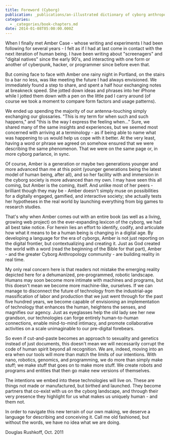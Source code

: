 ```yaml
---
title: Foreword (Cyborg)
publication: _publications/an-illustrated dictionary of cyborg anthropology.md
categories:
  - _categories/book-chapters.md
date: 2014-01-08T05:00:00.000Z
---
```


When I finally met Amber Case - whose writing and experiments I had been following for several years - I felt as if I had at last come in contact with the next iteration of human being. I have been writing about "screenagers" and "digital natives" since the early 90's, and interacting with one form or another of cyberpunk, hacker, or programmer since before even that.

But coming face to face with Amber one rainy night in Portland, on the stairs to a bar no less, was like meeting the future I had always envisioned. We immediately found a step to share, and spent a half hour exchanging notes at breakneck speed. She jotted down ideas and phrases into her iPhone while I jotted them down with a pen on the little pad I carry around (of course we took a moment to compare form factors and usage patterns).

We ended up spending the majority of our antenna-touching simply exchanging our glossaries. "This is my term for when such and such happens," and "this is the way I express the feeling when..." Sure, we shared many of the same insights and experiences, but we seemed most concerned with arriving at a terminology - as if being able to name what was happening to us would help us cope with it better. At the very least, having a word or phrase we agreed on somehow ensured that we were describing the same phenomenon. That we were on the same page or, in more cyborg parlance, in sync.

Of course, Amber is a generation or maybe two generations younger and more advanced than me at this point (younger generations being the latest model of human being, after all), and so her facility with and immersion in the cyborg society is more advanced than my own. I may have seen this all coming, but Amber is the coming, itself. And unlike most of her peers - brilliant though they may be - Amber doesn't simply muse on possibilities for a digitally engaged, gamified, and interactive society; she actually tests her hypotheses in the real world by launching everything from big games to research studies.

That's why when Amber comes out with an entire book (as well as a living, growing web project) on the ever-expanding lexicon of the cyborg, we had all best take notice. For herein lies an effort to identify, codify, and articulate how what it means to be a human being is changing in a digital age. By developing a language for the era of cyborgs, Amber is not just reporting on the digital frontier, but contextualizing and creating it. Just as God created the world with a word (read the beginning of the Bible for that part), Amber - and the greater Cyborg Anthropology community - are building reality in real time.

My only real concern here is that readers not mistake the emerging reality depicted here for a dehumanized, pre-programmed, robotic landscape. Humans may soon become more intimate with machines and programs, but this doesn't mean we become more machine-like, ourselves. If we can manage to disconnect the future of technology from the industrial-age massification of labor and production that we just went through for the past five hundred years, we become capable of envisioning an implementation of technology that enhances the human, heightens the senses, and magnifies our agency. Just as eyeglasses help the old lady see her new grandson, our technologies can forge entirely human-to-human connections, enable mind-to-mind intimacy, and promote collaborative activities on a scale unimaginable to our pre-digital forebears.

So even if cut-and-paste becomes an approach to sexuality and genetics instead of just documents, this doesn't mean we will necessarily corrupt the code of human spirit beyond all recognition. We are, indeed, moving into an era when our tools will more than match the limits of our intentions. With nano, robotics, genomics, and programming, we do more than simply make stuff; we make stuff that goes on to make more stuff. We create robots and programs and entities that then go make new versions of themselves.

The intentions we embed into these technologies will live on. These are things not made or manufactured, but birthed and launched. They become partners that co-exist with us on the cyborg landscape, and through their very presence they highlight for us what makes us uniquely human - and them not.

In order to navigate this new terrain of our own making, we deserve a language for describing and conceiving it. Call me old fashioned, but without the words, we have no idea what we are doing.

Douglas Rushkoff, Oct. 2011
